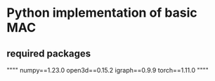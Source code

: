 # Python implementation of basic MAC 
## required packages
""""
numpy==1.23.0
open3d==0.15.2
igraph==0.9.9
torch==1.11.0
""""

